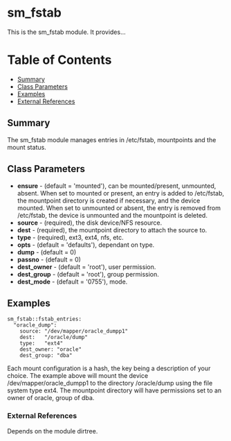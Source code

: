 sm_fstab
========

This is the sm_fstab module. It provides...


# Table of Contents

* [Summary](#summary)
* [Class Parameters](#class-parameters)
* [Examples](#examples)
* [External References](#external-references)

## Summary
The sm_fstab module manages entries in /etc/fstab, mountpoints and the mount status.

## Class Parameters
  * __ensure__ - (default = 'mounted'), can be mounted/present, unmounted, absent.
When set to mounted or present, an entry is added to /etc/fstab, the mountpoint directory
is created if necessary, and the device mounted.  When set to unmounted or absent, the entry 
is removed from /etc/fstab, the device is unmounted and the mountpoint is deleted.
  * __source__ - (required), the disk device/NFS resource.
  * __dest__ - (required), the mountpoint directory to attach the source to.
  * __type__ - (required), ext3, ext4, nfs, etc.
  * __opts__ - (default = 'defaults'), dependant on type.
  * __dump__ - (default = 0)
  * __passno__ - (default = 0)
  * __dest_owner__ - (default = 'root'), user permission.
  * __dest_group__ - (default = 'root'), group permission.
  * __dest_mode__ - (default = '0755'), mode.

## Examples
```
sm_fstab::fstab_entries:
  "oracle_dump":
    source: "/dev/mapper/oracle_dumpp1"
    dest:   "/oracle/dump"
    type:   "ext4"
    dest_owner: "oracle"
    dest_group: "dba"
```

Each mount configuration is a hash, the key being a description of your choice.  The example above will mount the device
/dev/mapper/oracle_dumpp1 to the directory /oracle/dump using the file system type ext4.  The mountpoint directory will 
have permissions set to an owner of oracle, group of dba.

### External References
Depends on the module dirtree.

